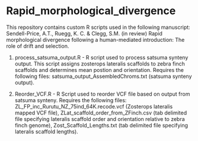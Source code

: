 # Rapid_morphological_divergence

This repository contains custom R scripts used in the following manuscript:
Sendell-Price, A.T., Ruegg, K. C. & Clegg, S.M. (in review) Rapid morphological divergence following a human-mediated introduction: The role of drift and selection.

1) process_satsuma_output.R - R script used to process satsuma synteny output. This script assigns zosterops lateralis scaffolds to zebra finch scaffolds and determines mean postion and orientation. Requires the following files: satsuma_output_AssembledChroms.txt (satsuma synteny output). 

2) Reorder_VCF.R - R Script used to reorder VCF file based on output from satsuma synteny. Requires the following files: ZL_FP_inc_Rurutu_NZ_75ind_64K.recode.vcf (Zosterops lateralis mapped VCF file), ZLat_scaffold_order_from_ZFinch.csv (tab delimited file specifying lateralis scaffold order and orientation relative to zebra finch genome), Zost_Scaffold_Lengths.txt (tab delimited file specifying lateralis scaffold lengths).
